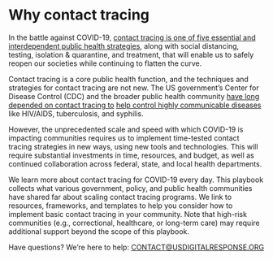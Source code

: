 # Why contact tracing

In the battle against COVID-19, [contact tracing is one of five essential and interdependent public health strategies](https://www.newyorker.com/science/medical-dispatch/its-not-too-late-to-go-on-offense-against-the-coronavirus), along with social distancing, testing, isolation & quarantine, and treatment, that will enable us to safely reopen our societies while continuing to flatten the curve.

Contact tracing is a core public health function, and the techniques and strategies for contact tracing are not new. The US government’s Center for Disease Control \(CDC\) and the broader public health community [have long depended on contact tracing to](https://www.cdc.gov/eis/field-epi-manual/index.html) [help control highly communicable diseases](https://www.cdc.gov/eis/field-epi-manual/index.html) like HIV/AIDS, tuberculosis, and syphilis.

However, the unprecedented scale and speed with which COVID-19 is impacting communities requires us to implement time-tested contact tracing strategies in new ways, using new tools and technologies. This will require substantial investments in time, resources, and budget, as well as continued collaboration across federal, state, and local health departments.

We learn more about contact tracing for COVID-19 every day. This playbook collects what various government, policy, and public health communities have shared far about scaling contact tracing programs. We link to resources, frameworks, and templates to help you consider how to implement basic contact tracing in your community. Note that high-risk communities \(e.g., correctional, healthcare, or long-term care\) may require additional support beyond the scope of this playbook.

Have questions? We’re here to help: [CONTACT@USDIGITALRESPONSE.ORG](mailto:CONTACT@USDIGITALRESPONSE.ORG)


